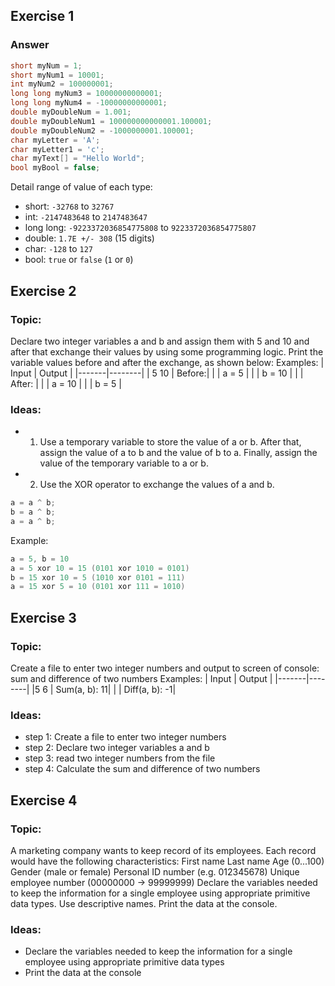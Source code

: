## Exercise 1
### Answer
```c
short myNum = 1;
short myNum1 = 10001;
int myNum2 = 100000001;
long long myNum3 = 10000000000001;
long long myNum4 = -10000000000001;
double myDoubleNum = 1.001;
double myDoubleNum1 = 100000000000001.100001;
double myDoubleNum2 = -1000000001.100001;
char myLetter = 'A';
char myLetter1 = 'c';
char myText[] = "Hello World";
bool myBool = false;
```
Detail range of value of each type:
- short: `-32768` to `32767`
- int: `-2147483648` to `2147483647`
- long long: `-9223372036854775808` to `9223372036854775807`
- double: `1.7E +/- 308` (15 digits)
- char: `-128` to `127`
- bool: `true` or `false` (`1` or `0`)
## Exercise 2
### Topic: 
Declare two integer variables a and b and assign them with 5 and 10 and after that exchange their values by using some programming logic. Print the variable values before and after the exchange, as shown below:
Examples:
| Input | Output |
|-------|--------|
| 5 10  | Before:|
|       | a = 5  |
|       | b = 10 |
|       | After: |
|       | a = 10 |
|       | b = 5  |
### Ideas:
- 1. Use a temporary variable to store the value of a or b. After that, assign the value of a to b and the value of b to a. Finally, assign the value of the temporary variable to a or b.
- 2. Use the XOR operator to exchange the values of a and b.
```c
a = a ^ b;
b = a ^ b;
a = a ^ b;
```
Example:
```c
a = 5, b = 10
a = 5 xor 10 = 15 (0101 xor 1010 = 0101)
b = 15 xor 10 = 5 (1010 xor 0101 = 111)
a = 15 xor 5 = 10 (0101 xor 111 = 1010)
```
## Exercise 3
### Topic:
Create a file to enter two integer numbers and output to screen of console: sum and difference of two numbers
Examples:
| Input | Output |
|-------|--------|
|5 6    | Sum(a, b): 11|
|       | Diff(a, b): -1|
### Ideas:
- step 1: Create a file to enter two integer numbers
- step 2: Declare two integer variables a and b
- step 3: read two integer numbers from the file
- step 4: Calculate the sum and difference of two numbers
## Exercise 4
### Topic:
A marketing company wants to keep record of its employees. Each record would have the following characteristics:
First name
Last name
Age (0...100)
Gender (male or female)
Personal ID number (e.g. 012345678)
Unique employee number (00000000 -> 99999999)
Declare the variables needed to keep the information for a single employee using appropriate primitive data types. Use descriptive names. Print the data at the console.
### Ideas:
- Declare the variables needed to keep the information for a single employee using appropriate primitive data types
- Print the data at the console